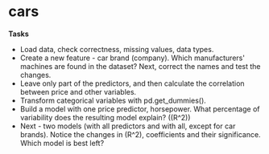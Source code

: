# cars

**Tasks**
- Load data, check correctness, missing values, data types.
- Create a new feature - car brand (company). Which manufacturers' machines are found in the dataset? Next, correct the names and test the changes.
- Leave only part of the predictors, and then calculate the correlation between price and other variables.
- Transform categorical variables with pd.get_dummies().
- Build a model with one price predictor, horsepower. What percentage of variability does the resulting model explain? (\(R^2\))
- Next - two models (with all predictors and with all, except for car brands). Notice the changes in \(R^2\), coefficients and their significance. Which model is best left?

